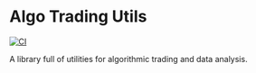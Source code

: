 # Algo Trading Utils

[![CI](https://github.com/Algo-Trading-Tools/algo-trading-utils/actions/workflows/ci.yaml/badge.svg)](https://github.com/Algo-Trading-Tools/algo-trading-utils/actions/workflows/ci.yaml)


A library full of utilities for algorithmic trading and data analysis.